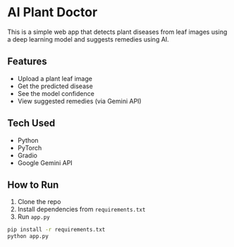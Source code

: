 # AI Plant Doctor

This is a simple web app that detects plant diseases from leaf images using a deep learning model and suggests remedies using AI.

## Features

- Upload a plant leaf image
- Get the predicted disease
- See the model confidence
- View suggested remedies (via Gemini API)

## Tech Used

- Python
- PyTorch
- Gradio
- Google Gemini API

## How to Run

1. Clone the repo
2. Install dependencies from `requirements.txt`
3. Run `app.py`

```bash
pip install -r requirements.txt
python app.py
